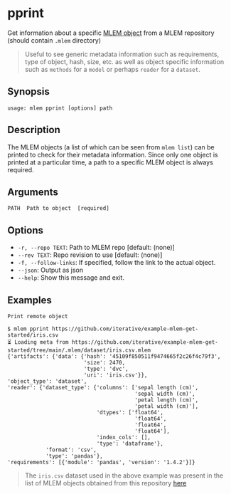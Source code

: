 # pprint

Get information about a specific [MLEM object](/doc/user-guide/basic-concepts#mlem-objects) from a MLEM repository (should contain `.mlem` directory)

> Useful to see generic metadata information such as requirements, type of object, hash, size, etc. as well as object specific information such as `methods` for a `model` or perhaps `reader` for a `dataset`.

## Synopsis

```usage
usage: mlem pprint [options] path
```

## Description

The MLEM objects (a list of which can be seen from `mlem list`) can be printed to check for their metadata information. Since only one object is printed at a particular time, a path to a specific MLEM object is always required.

## Arguments

```
PATH  Path to object  [required]
```

## Options

- `-r, --repo TEXT`: Path to MLEM repo  [default: (none)]
- `--rev TEXT`: Repo revision to use  [default: (none)]
- `-f, --follow-links`: If specified, follow the link to the actual object.
- `--json`: Output as json
- `--help`: Show this message and exit.

## Examples

```mlem
Print remote object

$ mlem pprint https://github.com/iterative/example-mlem-get-started/iris.csv
⏳️ Loading meta from https://github.com/iterative/example-mlem-get-started/tree/main/.mlem/dataset/iris.csv.mlem
{'artifacts': {'data': {'hash': '45109f850511f9474665f2c26f4c79f3',
                        'size': 2470,
                        'type': 'dvc',
                        'uri': 'iris.csv'}},
'object_type': 'dataset',
'reader': {'dataset_type': {'columns': ['sepal length (cm)',
                                        'sepal width (cm)',
                                        'petal length (cm)',
                                        'petal width (cm)'],
                            'dtypes': ['float64',
                                        'float64',
                                        'float64',
                                        'float64'],
                            'index_cols': [],
                            'type': 'dataframe'},
            'format': 'csv',
            'type': 'pandas'},
'requirements': [{'module': 'pandas', 'version': '1.4.2'}]}
```

> The `iris.csv` dataset used in the above example was present in the list of MLEM objects obtained from this repository [here](/doc/cli-reference/list#examples)
